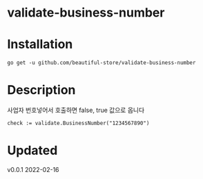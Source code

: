 # validate-business-number

# Installation
```
go get -u github.com/beautiful-store/validate-business-number
```


# Description

사업자 번호넣어서 호출하면 false, true 값으로 옵니다
```
check := validate.BusinessNumber("1234567890")
```
# Updated
v0.0.1 2022-02-16
